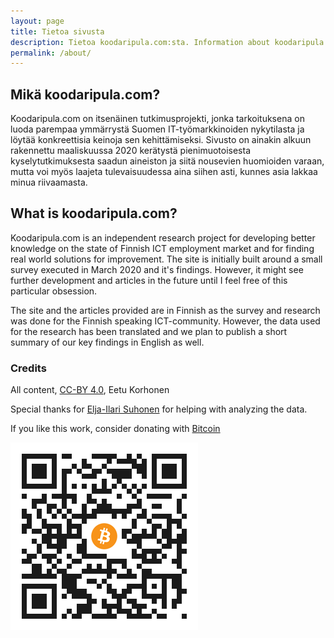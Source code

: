```yaml
---
layout: page
title: Tietoa sivusta
description: Tietoa koodaripula.com:sta. Information about koodaripula.com and what is it about.
permalink: /about/
---
```


## Mikä koodaripula.com?

Koodaripula.com on itsenäinen tutkimusprojekti, jonka tarkoituksena on luoda parempaa ymmärrystä Suomen IT-työmarkkinoiden nykytilasta ja löytää konkreettisia keinoja sen kehittämiseksi. Sivusto on ainakin alkuun rakennettu maaliskuussa 2020 kerätystä pienimuotoisesta kyselytutkimuksesta saadun aineiston ja siitä nousevien huomioiden varaan, mutta voi myös laajeta tulevaisuudessa aina siihen asti, kunnes asia lakkaa minua riivaamasta.


## What is koodaripula.com?

Koodaripula.com is an independent research project for developing better knowledge on the state of Finnish ICT employment market and for finding real world solutions for improvement. The site is initially built around a small survey executed in March 2020 and it's findings. However, it might see further development and articles in the future until I feel free of this particular obsession.

The site and the articles provided are in Finnish as the survey and research was done for the Finnish speaking ICT-community. However, the data used for the research has been translated and we plan to publish a short summary of our key findings in English as well.


### Credits

All content, [CC-BY 4.0](https://creativecommons.org/licenses/by/4.0/), Eetu Korhonen

Special thanks for [Elja-Ilari Suhonen](https://www.linkedin.com/in/eljasuhonen/) for helping with analyzing the data.

If you like this work, consider donating with [Bitcoin](bitcoin:1JNntiCWktjNxdTit7KPBgKkEd1Sof8cJF)

![bitcoin:1JNntiCWktjNxdTit7KPBgKkEd1Sof8cJF](/assets/bitcoin-qr.png "bitcoin:1JNntiCWktjNxdTit7KPBgKkEd1Sof8cJF")
